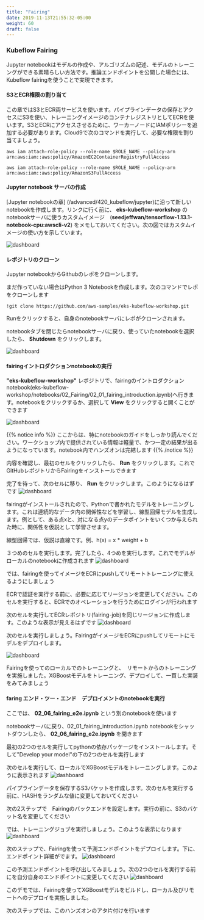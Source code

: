 ```yaml
---
title: "Fairing"
date: 2019-11-13T21:55:32-05:00
weight: 60
draft: false
---
```

### Kubeflow Fairing

<!--
Jupyter notebooks are a great way to author your model creation. You can write the algorithms, train the model and if you need a way to publish the inference endpoint directly from this interface, you can use Kubeflow fairing to do so
-->
Jupyter notebookはモデルの作成や、アルゴリズムの記述、モデルのトレーニングができる素晴らしい方法です。推論エンドポイントを公開した場合には、Kubeflow fairingを使うことで実現できます。

<!--
#### Assign S3 and ECR permissions
-->
#### S3とECR権限の割り当て

<!--
For this chapter, we will make use of both S3 and ECR services. We'll use S3 to store and access pipeline data. We'll use ECR as our container registry for the training image. We need to add IAM policies to Worker nodes so that we can access both S3 and ECR. Run below commands in Cloud9 and assign desired permission
-->
この章ではS3とECR両サービスを使います。パイプラインデータの保存とアクセスにS3を使い、トレーニングイメージのコンテナレジストリとしてECRを使います。S3とECRにアクセスさせるために、ワーカーノードにIAMポリシーを追加する必要があります。Cloud9で次のコマンドを実行して、必要な権限を割り当てましょう。

```
aws iam attach-role-policy --role-name $ROLE_NAME --policy-arn arn:aws:iam::aws:policy/AmazonEC2ContainerRegistryFullAccess

aws iam attach-role-policy --role-name $ROLE_NAME --policy-arn arn:aws:iam::aws:policy/AmazonS3FullAccess
```

<!--
#### Create Jupyter notebook server
Create new notebook server by following [Jupyter notebook chapter] (/advanced/420_kubeflow/jupyter). Before you jump to the link, take a note of custom image (**seedjeffwan/tensorflow-1.13.1-notebook-cpu:awscli-v2**) that you will use for **eks-kubeflow-workshop** notebook server. Below screenshot depicts how to use custom image
-->
#### Jupyter notebook サーバの作成
[Jupyter notebookの章] (/advanced/420_kubeflow/jupyter)に沿って新しいnotebookを作成します。リンクに行く前に、 **eks-kubeflow-workshop** のnotebookサーバに使うカスタムイメージ　(**seedjeffwan/tensorflow-1.13.1-notebook-cpu:awscli-v2**) をメモしておいてください。次の図ではカスタムイメージの使い方を示しています。

![dashboard](/images/kubeflow/eks-kubeflow-workshop-notebook-server.png)

<!--
#### Clone the repo
We will clone Github repo from a Jupyter notebook so that we can readily use authored notebooks in this chapter.
-->
#### レポジトリのクローン
Jupyter notebookからGithubのレポをクローンします。

<!--
Create new Python 3 Notebook if one doesn't exist. Run the command below to clone the repo
-->
まだ作っていない場合はPython 3 Notebookを作成します。次のコマンドでレポをクローンします

```
!git clone https://github.com/aws-samples/eks-kubeflow-workshop.git
```
<!--
Click Run. This will clone the repo into your notebook server
-->
Runをクリックすると、自身のnotebookサーバにレポがクローンされます。

<!--
Close the notebook tab, go back to the notebook server, select the notebook that we just used and click **Shutdown**.
-->
notebookタブを閉じたらnotebookサーバに戻り、使っていたnotebookを選択したら、 **Shutdown** をクリックします。

![dashboard](/images/kubeflow/fairing-shutdown-notebook.png)

<!--
#### Run fairing introduction notebook
-->
#### fairingイントロダクションnotebookの実行

<!--
Browse the **"eks-kubeflow-workshop"** repository and go to fairing introduction notebook (eks-kubeflow-workshop/notebooks/02_Fairing/02_01_fairing_introduction.ipynb). You can either click on the notebook to open or select and click **View**
-->
**"eks-kubeflow-workshop"** レポジトリで、fairingのイントロダクションnotebook(eks-kubeflow-workshop/notebooks/02_Fairing/02_01_fairing_introduction.ipynb)へ行きます。notebookをクリックするか、選択して **View** をクリックすると開くことができます

![dashboard](/images/kubeflow/fairing-view-introduction-notebook.png)

<!--
{{% notice info %}}
Starting from here, its important to read notebook instructions carefully. The info provided in the workshop is lightweight and you can use it to ensure desired result. You can complete the exercise by staying in the notebook
{{% /notice %}}
-->
{{% notice info %}}
ここからは、特にnotebookのガイドをしっかり読んでください。ワークショップ内で提供されている情報は軽量で、かつ一定の結果が出るようになっています。notebook内でハンズオンは完結します
{{% /notice %}}

<!--
Review the content and click first cell and click **Run**. This will let you install Fairing from Github repository
-->
内容を確認し、最初のセルをクリックしたら、 **Run** をクリックします。これでGitHubレポジトリからFairingをインストールできます

<!--
Wait till it finishes, go to next cell and click **Run**. Here is expected result
-->
完了を待って、次のセルに移り、 **Run** をクリックします。このようになるはずです
![dashboard](/images/kubeflow/fairing-install-from-github.png)

<!--
Now that we have fairing installed, we will train a model authored in Python. The model will create a linear regression model that allows us to learn a function or relationship from a given set of continuous data. For example, we are given some data points of x and corresponding y and we need to learn the relationship between them that is called a hypothesis.
-->
fairingがインストールされたので、Pythonで書かれたモデルをトレーニングします。これは連続的なデータ内の関係性などを学習し、線型回帰モデルを生成します。例として、ある点xと、対になる点yのデータポイントをいくつか与えられた時に、関係性を仮説として学習させます。

<!--
In case of linear regression, the hypothesis is a straight line i.e, h(x) = x * weight + b.
-->
線型回帰では、仮説は直線です。例、h(x) = x * weight + b

<!--
Run cell 3. Once it completes, run cell 4. This will create a model locally on our notebook
-->
３つめのセルを実行します。完了したら、4つめを実行します。これでモデルがローカルのnotebookに作成されます
![dashboard](/images/kubeflow/fairing-train-locally.png)

<!--
Now, lets use fairing and push the image into ECR which can be used for remote training
-->
では、fairingを使ってイメージをECRにpushしてリモートトレーニングに使えるようにしましょう

<!--
Before you run authenticate with ECR, change the region if needed. Run this cell and login so that you can perform ECR operations
-->
ECRで認証を実行する前に、必要に応じてリージョンを変更してください。このセルを実行すると、ECRでのオペレーションを行うためにログインが行われます

<!--
Run the next cell and create an ECR repository (fairing-job) in the same region. You should see similar output
-->
次のセルを実行してECRレポジトリ(fairing-job)を同じリージョンに作成します。このような表示が見えるはずです
![dashboard](/images/kubeflow/fairing-create-ecr-repo.png)

<!--
Let's run next cell. Fairing pushes the image to ECR and then deploys the model remotely
-->
次のセルを実行しましょう。FairingがイメージをECRにpushしてリモートにモデルをデプロイします。

![dashboard](/images/kubeflow/fairing-remote-job.png)

<!--
Now that we have demonstrated how to use Fairing to train locally and remotely, let's train and deploy XGBoost model and review an end to end implementation
-->
Fairingを使ってのローカルでのトレーニングと、　リモートからのトレーニングを実施しました。XGBoostモデルをトレーニング、デプロイして、一貫した実装をみてみましょう

<!--
#### Run fairing end to end deployment notebook
-->
#### faring エンド・ツー・エンド　デプロイメントのnotebookを実行

<!--
For this exercise, we will use another notebook called **02_06_fairing_e2e.ipynb**
-->
ここでは、 **02_06_fairing_e2e.ipynb** という別のnotebookを使います

<!--
Go back to your notebook server and shutdown 02_01_fairing_introduction.ipynb notebook. Open the **02_06_fairing_e2e.ipynb**
-->
notebookサーバに戻り、02_01_fairing_introduction.ipynb notebookをシャットダウンしたら、 **02_06_fairing_e2e.ipynb** を開きます

<!--
Let's install python dependencies by running first 2 cells, and then run next 2 cells under "Develop your model"
-->
最初の2つのセルを実行してpythonの依存パッケージをインストールします。そして"Develop your model"の下の2つのセルを実行します

<!--
Run the next cell to train the XGBoost model locally. Here is the expected result
-->
次のセルを実行して、ローカルでXGBoostモデルをトレーニングします。このように表示されます
![dashboard](/images/kubeflow/fairing-xgboost-local.png)

<!--
Now lets create an S3 bucket to store pipeline data. Remember to change HASH to a random value before running next cell
-->
パイプラインデータを保存するS3バケットを作成します。次のセルを実行する前に、HASHをランダムな値に変更しておいてください

<!--
Running next two steps will setup Fairing backend. Remember to change S3 bucket name before running next cell
-->
次の2ステップで　Fairingのバックエンドを設定します。実行の前に、S3のバケット名を変更してください

<!--
Now lets submit the Trainjob. Here is the expected result
-->
では、トレーニングジョブを実行しましょう。このような表示になります
![dashboard](/images/kubeflow/fairing-xgboost-remote.png)

<!--
Running next step will deploy prediction endpoint using Fairing. You will endpoint details at the bottom.
-->
次のステップで、Fairingを使って予測エンドポイントをデプロイします。下に、エンドポイント詳細がでます。
![dashboard](/images/kubeflow/fairing-deploy-prediction.png)

<!--
Let's call this prediction endpoint. Remember to replace <endpoint> with your endpoint before running next two cells
-->
この予測エンドポイントを呼び出してみましょう。次の2つのセルを実行する前に<endpoint>を自分自身のエンドポイントに変更してください
![dashboard](/images/kubeflow/fairing-call-prediction.png)

<!--
This demonstrates how to build XGBoost model using Fairing and deploy it locally and to remote endpoint.
-->
このデモでは、Fairingを使ってXGBoostモデルをビルドし、ローカル及びリモートへのデプロイを実施しました。

<!--
Run the next steps to cleanup resources from this exercise
-->
次のステップでは、このハンズオンのアタ片付けを行います